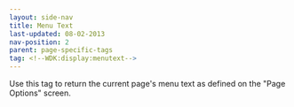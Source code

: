 ```yaml
---
layout: side-nav
title: Menu Text
last-updated: 08-02-2013
nav-position: 2
parent: page-specific-tags
tag: <!--WDK:display:menutext-->
---
```


Use this tag to return the current page's menu text as defined on the "Page Options" screen.
